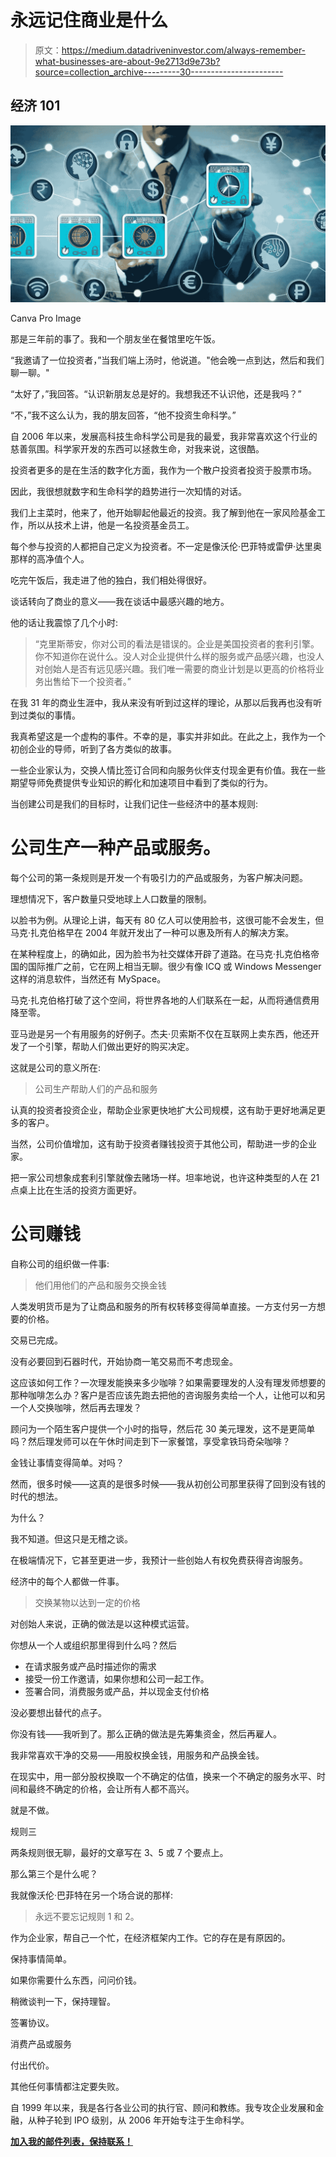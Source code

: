 # 永远记住商业是什么

> 原文：<https://medium.datadriveninvestor.com/always-remember-what-businesses-are-about-9e2713d9e73b?source=collection_archive---------30----------------------->

## 经济 101

![](img/19220c4aa88af2e508d363ab9e2f97a7.png)

Canva Pro Image

那是三年前的事了。我和一个朋友坐在餐馆里吃午饭。

“我邀请了一位投资者，”当我们端上汤时，他说道。"他会晚一点到达，然后和我们聊一聊。"

“太好了，”我回答。“认识新朋友总是好的。我想我还不认识他，还是我吗？”

“不，”我不这么认为，我的朋友回答，“他不投资生命科学。”

自 2006 年以来，发展高科技生命科学公司是我的最爱，我非常喜欢这个行业的慈善氛围。科学家开发的东西可以拯救生命，对我来说，这很酷。

投资者更多的是在生活的数字化方面，我作为一个散户投资者投资于股票市场。

因此，我很想就数字和生命科学的趋势进行一次知情的对话。

我们上主菜时，他来了，他开始聊起他最近的投资。我了解到他在一家风险基金工作，所以从技术上讲，他是一名投资基金员工。

每个参与投资的人都把自己定义为投资者。不一定是像沃伦·巴菲特或雷伊·达里奥那样的高净值个人。

吃完午饭后，我走进了他的独白，我们相处得很好。

谈话转向了商业的意义——我在谈话中最感兴趣的地方。

他的话让我震惊了几个小时:

> “克里斯蒂安，你对公司的看法是错误的。企业是美国投资者的套利引擎。你不知道你在说什么。没人对企业提供什么样的服务或产品感兴趣，也没人对创始人是否有远见感兴趣。我们唯一需要的商业计划是以更高的价格将业务出售给下一个投资者。”

在我 31 年的商业生涯中，我从来没有听到过这样的理论，从那以后我再也没有听到过类似的事情。

我真希望这是一个虚构的事件。不幸的是，事实并非如此。在此之上，我作为一个初创企业的导师，听到了各方类似的故事。

一些企业家认为，交换人情比签订合同和向服务伙伴支付现金更有价值。我在一些期望导师免费提供专业知识的孵化和加速项目中看到了类似的行为。

当创建公司是我们的目标时，让我们记住一些经济中的基本规则:

# 公司生产一种产品或服务。

每个公司的第一条规则是开发一个有吸引力的产品或服务，为客户解决问题。

理想情况下，客户数量只受地球上人口数量的限制。

以脸书为例。从理论上讲，每天有 80 亿人可以使用脸书，这很可能不会发生，但马克·扎克伯格早在 2004 年就开发出了一种可以惠及所有人的解决方案。

在某种程度上，的确如此，因为脸书为社交媒体开辟了道路。在马克·扎克伯格帝国的国际推广之前，它在网上相当无聊。很少有像 ICQ 或 Windows Messenger 这样的消息软件，当然还有 MySpace。

马克·扎克伯格打破了这个空间，将世界各地的人们联系在一起，从而将通信费用降至零。

亚马逊是另一个有用服务的好例子。杰夫·贝索斯不仅在互联网上卖东西，他还开发了一个引擎，帮助人们做出更好的购买决定。

这就是公司的意义所在:

> 公司生产帮助人们的产品和服务

认真的投资者投资企业，帮助企业家更快地扩大公司规模，这有助于更好地满足更多的客户。

当然，公司价值增加，这有助于投资者赚钱投资于其他公司，帮助进一步的企业家。

把一家公司想象成套利引擎就像去赌场一样。坦率地说，也许这种类型的人在 21 点桌上比在生活的投资方面更好。

# 公司赚钱

自称公司的组织做一件事:

> 他们用他们的产品和服务交换金钱

人类发明货币是为了让商品和服务的所有权转移变得简单直接。一方支付另一方想要的价格。

交易已完成。

没有必要回到石器时代，开始协商一笔交易而不考虑现金。

这应该如何工作？一次理发能换来多少咖啡？如果需要理发的人没有理发师想要的那种咖啡怎么办？客户是否应该先跑去把他的咨询服务卖给一个人，让他可以和另一个人交换咖啡，然后再去理发？

顾问为一个陌生客户提供一个小时的指导，然后花 30 美元理发，这不是更简单吗？然后理发师可以在午休时间走到下一家餐馆，享受拿铁玛奇朵咖啡？

金钱让事情变得简单。对吗？

然而，很多时候——这真的是很多时候——我从初创公司那里获得了回到没有钱的时代的想法。

为什么？

我不知道。但这只是无稽之谈。

在极端情况下，它甚至更进一步，我预计一些创始人有权免费获得咨询服务。

经济中的每个人都做一件事。

> 交换某物以达到一定的价格

对创始人来说，正确的做法是以这种模式运营。

你想从一个人或组织那里得到什么吗？然后

*   在请求服务或产品时描述你的需求
*   接受一份工作邀请，如果你想和公司一起工作。
*   签署合同，消费服务或产品，并以现金支付价格

没必要想出替代的点子。

你没有钱——我听到了。那么正确的做法是先筹集资金，然后再雇人。

我非常喜欢干净的交易——用股权换金钱，用服务和产品换金钱。

在现实中，用一部分股权换取一个不确定的估值，换来一个不确定的服务水平、时间和最终不确定的价格，会让所有人都不高兴。

就是不做。

规则三

两条规则很无聊，最好的文章写在 3、5 或 7 个要点上。

那么第三个是什么呢？

我就像沃伦·巴菲特在另一个场合说的那样:

> 永远不要忘记规则 1 和 2。

作为企业家，帮自己一个忙，在经济框架内工作。它的存在是有原因的。

保持事情简单。

如果你需要什么东西，问问价钱。

稍微谈判一下，保持理智。

签署协议。

消费产品或服务

付出代价。

其他任何事情都注定要失败。

自 1999 年以来，我是各行各业公司的执行官、顾问和教练。我专攻企业发展和金融，从种子轮到 IPO 级别，从 2006 年开始专注于生命科学。

[**加入我的邮件列表，保持联系！**](https://mailchi.mp/5a50875fb5ea/newsletter)